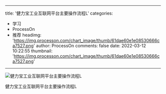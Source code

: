 
---
title: '健力宝工业互联网平台主要操作流程L'
categories: 
 - 学习
 - ProcessOn
 - 推荐
headimg: 'https://img.processon.com/chart_image/thumb/61dae60e1e08530666ca7527.png'
author: ProcessOn
comments: false
date: 2022-03-12 10:22:55
thumbnail: 'https://img.processon.com/chart_image/thumb/61dae60e1e08530666ca7527.png'
---

<div>   
<img class="thumb" alt="健力宝工业互联网平台主要操作流程L" src="https://img.processon.com/chart_image/thumb/61dae60e1e08530666ca7527.png" referrerpolicy="no-referrer">
<p>健力宝工业互联网平台主要操作流程L</p>  
</div>
            